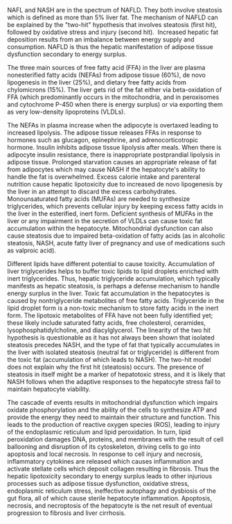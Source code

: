 NAFL and NASH are in the spectrum of NAFLD. They both involve steatosis which is defined as more than 5% liver fat. The mechanism of NAFLD can be explained by the "two-hit" hypothesis that involves steatosis (first hit), followed by oxidative stress and injury (second hit).  Increased hepatic fat deposition results from an imbalance between energy supply and consumption. NAFLD is thus the hepatic manifestation of adipose tissue dysfunction secondary to energy surplus.

The three main sources of free fatty acid (FFA) in the liver are plasma nonesterified fatty acids (NEFAs) from adipose tissue (60%), de novo lipogenesis in the liver (25%), and dietary free fatty acids from chylomicrons (15%). The liver gets rid of the fat either via beta-oxidation of FFA (which predominantly occurs in the mitochondria, and in peroxisomes and cytochrome P-450 when there is energy surplus) or via exporting them as very low-density lipoproteins (VLDLs).

The NEFAs in plasma increase when the adipocyte is overtaxed leading to increased lipolysis. The adipose tissue releases FFAs in response to hormones such as glucagon, epinephrine, and adrenocorticotropic hormone. Insulin inhibits adipose tissue lipolysis after meals. When there is adipocyte insulin resistance, there is inappropriate postprandial lipolysis in adipose tissue. Prolonged starvation causes an appropriate release of fat from adipocytes which may cause NASH if the hepatocyte's ability to handle the fat is overwhelmed. Excess calorie intake and parenteral nutrition cause hepatic lipotoxicity due to increased de novo lipogenesis by the liver in an attempt to discard the excess carbohydrates. Monounsaturated fatty acids (MUFAs) are needed to synthesize triglycerides, which prevents cellular injury by keeping excess fatty acids in the liver in the esterified, inert form. Deficient synthesis of MUFAs in the liver or any impairment in the secretion of VLDLs can cause toxic fat accumulation within the hepatocyte. Mitochondrial dysfunction can also cause steatosis due to impaired beta-oxidation of fatty acids (as in alcoholic steatosis, NASH, acute fatty liver of pregnancy and use of medications such as valproic acid).

Different lipids have different potential to cause toxicity. Accumulation of liver triglycerides helps to buffer toxic lipids to lipid droplets enriched with inert triglycerides. Thus, hepatic triglyceride accumulation, which typically manifests as hepatic steatosis, is perhaps a defense mechanism to handle energy surplus in the liver. Toxic fat accumulation in the hepatocytes is caused by nontriglyceride metabolites of free fatty acids. Triglyceride in the lipid droplet form is a non-toxic mechanism to store fatty acids in the inert form. The lipotoxic metabolites of FFA have not been fully identified yet; these likely include saturated fatty acids, free cholesterol, ceramides, lysophosphatidylcholine, and diacylglycerol. The linearity of the two hit hypothesis is questionable as it has not always been shown that isolated steatosis precedes NASH, and the type of fat that typically accumulates in the liver with isolated steatosis (neutral fat or triglyceride) is different from the toxic fat (accumulation of which leads to NASH). The two-hit model does not explain why the first hit (steatosis) occurs. The presence of steatosis in itself might be a marker of hepatotoxic stress, and it is likely that NASH follows when the adaptive responses to the hepatocyte stress fail to maintain hepatocyte viability.

The cascade of events results in mitochondrial dysfunction which impairs oxidate phosphorylation and the ability of the cells to synthesize ATP and provide the energy they need to maintain their structure and function. This leads to the production of reactive oxygen species (ROS), leading to injury of the endoplasmic reticulum and lipid peroxidation. In turn, lipid peroxidation damages DNA, proteins, and membranes with the result of cell ballooning and disruption of its cytoskeleton, driving cells to go into apoptosis and local necrosis. In response to cell injury and necrosis, inflammatory cytokines are released which causes inflammation and activate stellate cells which deposit collagen resulting in fibrosis. Thus the hepatic lipotoxicity secondary to energy surplus leads to other injurious processes such as adipose tissue dysfunction, oxidative stress, endoplasmic reticulum stress, ineffective autophagy and dysbiosis of the gut flora, all of which cause sterile hepatocyte inflammation. Apoptosis, necrosis, and necroptosis of the hepatocyte is the net result of eventual progression to fibrosis and liver cirrhosis.